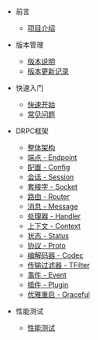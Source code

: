 * 前言

  * [项目介绍](README.md)

* 版本管理

  * [版本说明](versions.md)
  * [版本更新记录](changelog.md)

* 快速入门

  * [快速开始](overview.md)
  * [常见问题](questions.md)
    

* DRPC框架

  * [整体架构](drpc/diagram.md)
  * [端点 - Endpoint](drpc/endpoint.md)
  * [配置 - Config](drpc/config.md)
  * [会话 - Session](drpc/session.md)
  * [套接字 - Socket](drpc/socket.md)
  * [路由 - Router](drpc/router.md)
  * [消息 - Message](drpc/message.md)
  * [处理器 - Handler](drpc/handler.md)
  * [上下文 - Context](drpc/context.md)
  * [状态 - Status](drpc/status.md)
  * [协议 - Proto](drpc/proto.md)
  * [编解码器 - Codec](drpc/codec.md)
  * [传输过滤器 - TFilter](drpc/tfilter.md)
  * [事件 - Event](drpc/event.md)
  * [插件 - Plugin](drpc/plugin.md)
  * [优雅重启 - Graceful](drpc/graceful.md)


* 性能测试

  * [性能测试](benchmark.md)


  